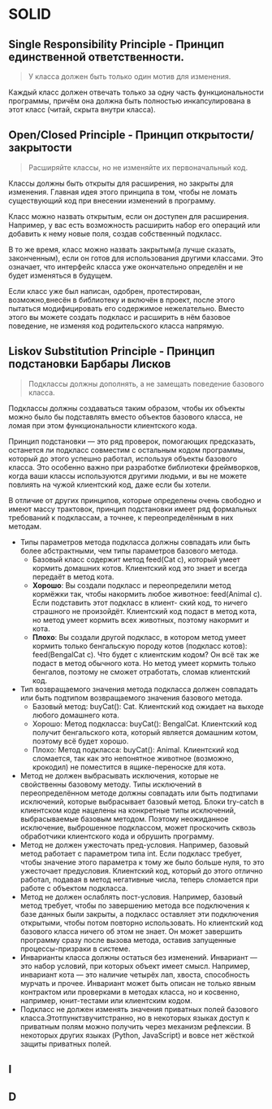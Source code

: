 # SOLID

## Single Responsibility Principle - Принцип единственной ответственности.

> У класса должен быть только один мотив для изменения.

Каждый класс должен отвечать только за одну часть функциональности программы,
причём она должна быть полностью инкапсулирована в этот класс
(читай, скрыта внутри класса).

## Open/Closed Principle - Принцип открытости/закрытости

> Расширяйте классы, но не изменяйте их первоначальный код.

Классы должны быть открыты для расширения, но закрыты для изменения. Главная
идея этого принципа в том, чтобы не ломать существующий код при
внесении изменений в программу.

Класс можно назвать открытым, если он доступен для расширения. Например, у вас
есть возможность расширить набор его операций или добавить к нему новые поля,
создав собственный подкласс.

В то же время, класс можно назвать закрытым(а лучше сказать, законченным), если
он готов для использования другими классами. Это означает, что интерфейс класса
уже окончательно определён и не будет изменяться в будущем.

Если класс уже был написан, одобрен, протестирован, возможно,внесён в библиотеку
и включён в проект, после этого пытаться модифицировать его содержимое
нежелательно. Вместо этого вы можете создать подкласс и расширить в нём базовое
поведение, не изменяя код родительского класса напрямую.

## Liskov Substitution Principle - Принцип подстановки Барбары Лисков

> Подклассы должны дополнять, а не замещать поведение базового класса.

Подклассы должны создаваться таким образом, чтобы их объекты можно было бы
подставлять вместо объектов базового класса, не ломая при этом функциональности
клиентского кода.

Принцип подстановки — это ряд проверок, помогающих предсказать, останется
ли подкласс совместим с остальным кодом программы, который до этого успешно
работал, используя объекты базового класса. Это особенно важно при разработке
библиотеки фреймворков, когда ваши классы используются другими людьми, и вы не
можете повлиять на чужой клиентский код, даже если бы хотели.

В отличие от других принципов, которые определены очень свободно и имеют массу
трактовок, принцип подстановки имеет ряд формальных требований к подклассам, а
точнее, к переопределённым в них методам.

- Типы параметров метода подкласса должны совпадать или
  быть более абстрактными, чем типы параметров базового метода.
    - Базовый класс содержит метод feed(Cat c), который умеет кормить домашних
      котов. Клиентский код это знает и всегда передаёт в метод кота.
    - **Хорошо**: Вы создали подкласс и переопределили метод
      кормёжки так, чтобы накормить любое животное:
      feed(Animal c). Если подставить этот подкласс в клиент-
      ский код, то ничего страшного не произойдёт. Клиентский
      код подаст в метод кота, но метод умеет кормить всех
      животных, поэтому накормит и кота.
    - **Плохо**: Вы создали другой подкласс, в котором метод умеет кормить
      только бенгальскую породу котов (подкласс котов): feed(BengalCat c). Что
      будет с клиентским кодом? Он всё так же подаст в метод обычного кота. Но
      метод умеет кормить только бенгалов, поэтому не сможет отработать, сломав
      клиентский код.
- Тип возвращаемого значения метода подкласса должен совпадать или быть подтипом
  возвращаемого значения базового метода.
    - Базовый метод: buyCat(): Cat. Клиентский код ожидает на выходе любого
      домашнего кота.
    - Хорошо: Метод подкласса: buyCat(): BengalCat. Клиентский код получит
      бенгальского кота, который является домашним котом, поэтому всё будет
      хорошо.
    - Плохо: Метод подкласса: buyCat(): Animal. Клиентский
      код сломается, так как это непонятное животное (возможно, крокодил)
      не поместится в ящике-переноске для кота.
- Метод не должен выбрасывать исключения, которые не свойственны базовому
  методу. Типы исключений в переопределённом методе должны совпадать или быть
  подтипами исключений, которые выбрасывает базовый метод. Блоки try-catch в
  клиентском коде нацелены на конкретные типы исключений, выбрасываемые базовым
  методом. Поэтому неожиданное исключение, выброшенное подклассом, может
  проскочить сквозь обработчики клиентского кода и обрушить программу.
- Метод не должен ужесточать пред-условия. Например, базовый метод работает с
  параметром типа int. Если подкласс требует, чтобы значение этого параметра к
  тому же было больше нуля, то это ужесточает предусловия. Клиентский код,
  который до этого отлично работал, подавая в метод негативные числа, теперь
  сломается при работе с объектом подкласса.
- Метод не должен ослаблять пост-условия. Например, базовый метод требует, чтобы
  по завершению метода все подключения к базе данных были закрыты, а подкласс
  оставляет эти подключения открытыми, чтобы потом повторно использовать. Но
  клиентский код базового класса ничего об этом не знает. Он может завершить
  программу сразу после вызова метода, оставив запущенные процессы-призраки в
  системе.
- Инварианты класса должны остаться без изменений. Инвариант — это набор
  условий, при которых объект имеет смысл. Например, инвариант кота — это
  наличие четырёх лап, хвоста, способность мурчать и прочее. Инвариант может
  быть описан не только явным контрактом или проверками в методах класса, но и
  косвенно, например, юнит-тестами или клиентским кодом.
- Подкласс не должен изменять значения приватных полей базового
  класса.Этотпунктзвучитстранно, но в некоторых языках доступ к приватным полям
  можно получить через механизм рефлексии. В некоторых других языках (Python,
  JavaScript) и вовсе нет жёсткой защиты приватных полей.

## I

## D
